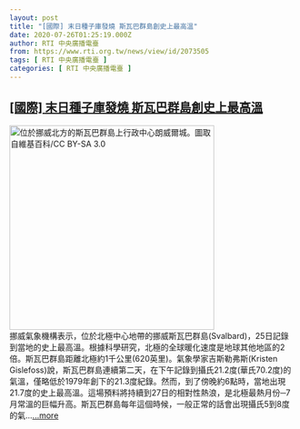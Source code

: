 ```yaml
---
layout: post
title: "[國際] 末日種子庫發燒 斯瓦巴群島創史上最高溫"
date: 2020-07-26T01:25:19.000Z
author: RTI 中央廣播電臺
from: https://www.rti.org.tw/news/view/id/2073505
tags: [ RTI 中央廣播電臺 ]
categories: [ RTI 中央廣播電臺 ]
---
```

<!--1595726719000-->
[[國際] 末日種子庫發燒 斯瓦巴群島創史上最高溫](https://www.rti.org.tw/news/view/id/2073505)
------

<div>
<img src="https://static.rti.org.tw/assets/thumbnails/2020/07/26/f7336dc00049948ddf73d3dbadea0708.jpg" width="360" alt="位於挪威北方的斯瓦巴群島上行政中心朗威爾城。圖取自維基百科/CC BY-SA 3.0" title="位於挪威北方的斯瓦巴群島上行政中心朗威爾城。圖取自維基百科/CC BY-SA 3.0"><br>挪威氣象機構表示，位於北極中心地帶的挪威斯瓦巴群島(Svalbard)，25日記錄到當地的史上最高溫。根據科學研究，北極的全球暖化速度是地球其他地區的2倍。斯瓦巴群島距離北極約1千公里(620英里)。氣象學家吉斯勒弗斯(Kristen Gislefoss)說，斯瓦巴群島連續第二天，在下午記錄到攝氏21.2度(華氏70.2度)的氣溫，僅略低於1979年創下的21.3度紀錄。然而，到了傍晚約6點時，當地出現21.7度的史上最高溫。這場預料將持續到27日的相對性熱浪，是北極最熱月份─7月常溫的巨幅升高。斯瓦巴群島每年這個時候，一般正常的話會出現攝氏5到8度的氣...<a target="_blank" href="https://www.rti.org.tw/news/view/id/2073505">...more</a>
</div>
